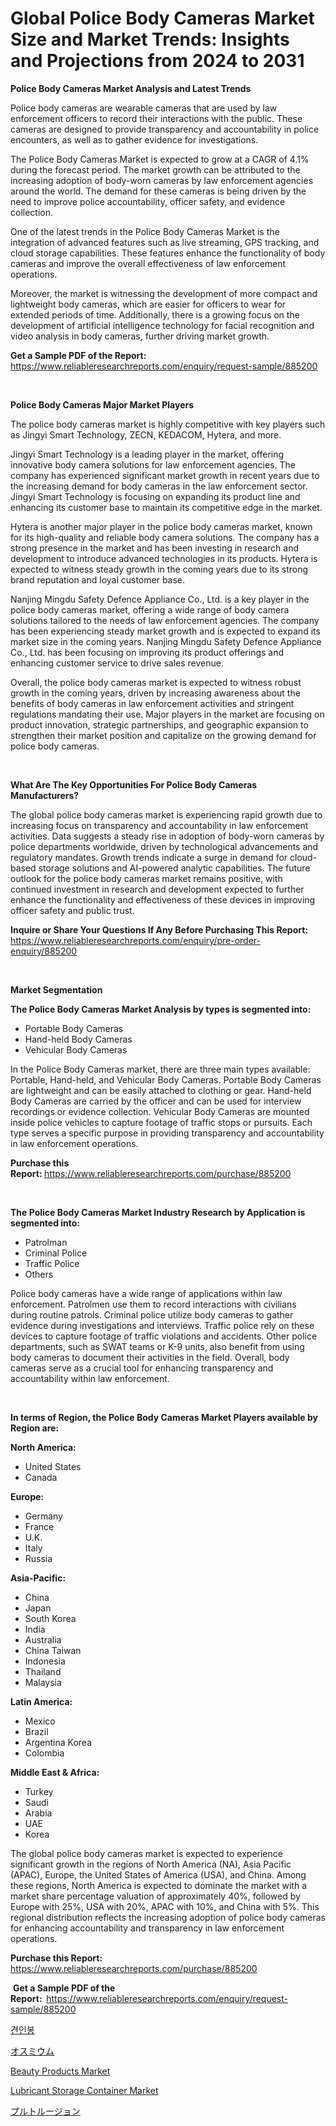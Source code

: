 <p><h1>Global Police Body Cameras Market Size and Market Trends: Insights and Projections from 2024 to 2031</h1></p><p><strong>Police Body Cameras Market Analysis and Latest Trends</strong></p>
<p><p>Police body cameras are wearable cameras that are used by law enforcement officers to record their interactions with the public. These cameras are designed to provide transparency and accountability in police encounters, as well as to gather evidence for investigations.</p><p>The Police Body Cameras Market is expected to grow at a CAGR of 4.1% during the forecast period. The market growth can be attributed to the increasing adoption of body-worn cameras by law enforcement agencies around the world. The demand for these cameras is being driven by the need to improve police accountability, officer safety, and evidence collection.</p><p>One of the latest trends in the Police Body Cameras Market is the integration of advanced features such as live streaming, GPS tracking, and cloud storage capabilities. These features enhance the functionality of body cameras and improve the overall effectiveness of law enforcement operations.</p><p>Moreover, the market is witnessing the development of more compact and lightweight body cameras, which are easier for officers to wear for extended periods of time. Additionally, there is a growing focus on the development of artificial intelligence technology for facial recognition and video analysis in body cameras, further driving market growth.</p></p>
<p><strong>Get a Sample PDF of the Report:&nbsp;</strong> <a href="https://www.reliableresearchreports.com/enquiry/request-sample/885200">https://www.reliableresearchreports.com/enquiry/request-sample/885200</a></p>
<p>&nbsp;</p>
<p><strong>Police Body Cameras Major Market Players</strong></p>
<p><p>The police body cameras market is highly competitive with key players such as Jingyi Smart Technology, ZECN, KEDACOM, Hytera, and more. </p><p>Jingyi Smart Technology is a leading player in the market, offering innovative body camera solutions for law enforcement agencies. The company has experienced significant market growth in recent years due to the increasing demand for body cameras in the law enforcement sector. Jingyi Smart Technology is focusing on expanding its product line and enhancing its customer base to maintain its competitive edge in the market.</p><p>Hytera is another major player in the police body cameras market, known for its high-quality and reliable body camera solutions. The company has a strong presence in the market and has been investing in research and development to introduce advanced technologies in its products. Hytera is expected to witness steady growth in the coming years due to its strong brand reputation and loyal customer base.</p><p>Nanjing Mingdu Safety Defence Appliance Co., Ltd. is a key player in the police body cameras market, offering a wide range of body camera solutions tailored to the needs of law enforcement agencies. The company has been experiencing steady market growth and is expected to expand its market size in the coming years. Nanjing Mingdu Safety Defence Appliance Co., Ltd. has been focusing on improving its product offerings and enhancing customer service to drive sales revenue.</p><p>Overall, the police body cameras market is expected to witness robust growth in the coming years, driven by increasing awareness about the benefits of body cameras in law enforcement activities and stringent regulations mandating their use. Major players in the market are focusing on product innovation, strategic partnerships, and geographic expansion to strengthen their market position and capitalize on the growing demand for police body cameras.</p></p>
<p>&nbsp;</p>
<p><strong>What Are The Key Opportunities For Police Body Cameras Manufacturers?</strong></p>
<p><p>The global police body cameras market is experiencing rapid growth due to increasing focus on transparency and accountability in law enforcement activities. Data suggests a steady rise in adoption of body-worn cameras by police departments worldwide, driven by technological advancements and regulatory mandates. Growth trends indicate a surge in demand for cloud-based storage solutions and AI-powered analytic capabilities. The future outlook for the police body cameras market remains positive, with continued investment in research and development expected to further enhance the functionality and effectiveness of these devices in improving officer safety and public trust.</p></p>
<p><strong>Inquire or Share Your Questions If Any Before Purchasing This Report:</strong> <a href="https://www.reliableresearchreports.com/enquiry/pre-order-enquiry/885200">https://www.reliableresearchreports.com/enquiry/pre-order-enquiry/885200</a></p>
<p>&nbsp;</p>
<p><strong>Market Segmentation</strong></p>
<p><strong>The Police Body Cameras Market Analysis by types is segmented into:</strong></p>
<p><ul><li>Portable Body Cameras</li><li>Hand-held Body Cameras</li><li>Vehicular Body Cameras</li></ul></p>
<p><p>In the Police Body Cameras market, there are three main types available: Portable, Hand-held, and Vehicular Body Cameras. Portable Body Cameras are lightweight and can be easily attached to clothing or gear. Hand-held Body Cameras are carried by the officer and can be used for interview recordings or evidence collection. Vehicular Body Cameras are mounted inside police vehicles to capture footage of traffic stops or pursuits. Each type serves a specific purpose in providing transparency and accountability in law enforcement operations.</p></p>
<p><strong>Purchase this Report:&nbsp;</strong><a href="https://www.reliableresearchreports.com/purchase/885200">https://www.reliableresearchreports.com/purchase/885200</a></p>
<p>&nbsp;</p>
<p><strong>The Police Body Cameras Market Industry Research by Application is segmented into:</strong></p>
<p><ul><li>Patrolman</li><li>Criminal Police</li><li>Traffic Police</li><li>Others</li></ul></p>
<p><p>Police body cameras have a wide range of applications within law enforcement. Patrolmen use them to record interactions with civilians during routine patrols. Criminal police utilize body cameras to gather evidence during investigations and interviews. Traffic police rely on these devices to capture footage of traffic violations and accidents. Other police departments, such as SWAT teams or K-9 units, also benefit from using body cameras to document their activities in the field. Overall, body cameras serve as a crucial tool for enhancing transparency and accountability within law enforcement.</p></p>
<p>&nbsp;</p>
<p><strong>In terms of Region, the Police Body Cameras Market Players available by Region are:</strong></p>
<p>
    <p> <strong> North America: </strong>
        <ul>
            <li>United States</li>
            <li>Canada</li>
        </ul>
        </p> 
    <p> <strong> Europe: </strong>
        <ul>
            <li>Germany</li>
            <li>France</li>
            <li>U.K.</li>
            <li>Italy</li>
            <li>Russia</li>
        </ul>
        </p> 
    <p> <strong> Asia-Pacific: </strong>
        <ul>
            <li>China</li>
            <li>Japan</li>
            <li>South Korea</li>
            <li>India</li>
            <li>Australia</li>
            <li>China Taiwan</li>
            <li>Indonesia</li>
            <li>Thailand</li>
            <li>Malaysia</li>
        </ul>
        </p> 
    <p> <strong> Latin America: </strong>
        <ul>
            <li>Mexico</li>
            <li>Brazil</li>
            <li>Argentina Korea</li>
            <li>Colombia</li>
        </ul>
        </p> 
    <p> <strong> Middle East & Africa: </strong>
        <ul>
            <li>Turkey</li>
            <li>Saudi</li>
            <li>Arabia</li>
            <li>UAE</li>
            <li>Korea</li>
        </ul>
    </p>
    </p>
<p><p>The global police body cameras market is expected to experience significant growth in the regions of North America (NA), Asia Pacific (APAC), Europe, the United States of America (USA), and China. Among these regions, North America is expected to dominate the market with a market share percentage valuation of approximately 40%, followed by Europe with 25%, USA with 20%, APAC with 10%, and China with 5%. This regional distribution reflects the increasing adoption of police body cameras for enhancing accountability and transparency in law enforcement operations.</p></p>
<p><strong>Purchase this Report: </strong><a href="https://www.reliableresearchreports.com/purchase/885200">https://www.reliableresearchreports.com/purchase/885200</a></p>
<p>&nbsp;<strong>Get a Sample PDF of the Report:&nbsp;&nbsp;</strong><a href="https://www.reliableresearchreports.com/enquiry/request-sample/885200">https://www.reliableresearchreports.com/enquiry/request-sample/885200</a></p>
<p><strong></strong></p>
<p><p><a href="https://medium.com/@moulafa/%ED%86%A0%EB%B0%94-%EB%A7%88%EC%BC%93-%EC%84%B1%EA%B3%B5%EC%A0%81%EC%9D%B8-%EB%B9%84%EC%A6%88%EB%8B%88%EC%8A%A4-%EC%A0%84%EB%9E%B5-%EC%98%88%EC%B8%A1%EC%9D%84-%EC%9C%84%ED%95%9C-%ED%95%B5%EC%8B%AC%EC%9A%94%EC%9D%B8-2031%EB%85%84%EA%B9%8C%EC%A7%80-01644e2ac6d6">견인봉</a></p><p><a href="https://github.com/dzy793153605/Market-Research-Report-List-1/blob/main/86217795289.md">オスミウム</a></p><p><a href="https://github.com/jodemen/Market-Research-Report-List-1/blob/main/beauty-products-market.md">Beauty Products Market</a></p><p><a href="https://issuu.com/reportprime-2/docs/lubricant-storage-container-market-size-2030.pptx">Lubricant Storage Container Market</a></p><p><a href="https://github.com/oafhukehf4709715/Market-Research-Report-List-1/blob/main/89391035288.md">プルトルージョン</a></p></p>